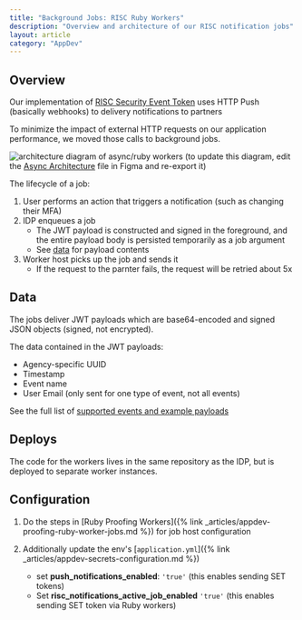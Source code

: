 ```yaml
---
title: "Background Jobs: RISC Ruby Workers"
description: "Overview and architecture of our RISC notification jobs"
layout: article
category: "AppDev"
---
```


## Overview

Our implementation of [RISC Security Event Token](https://developers.login.gov/security-events/) uses HTTP Push (basically webhooks) to delivery notifications to partners

To minimize the impact of external HTTP requests on our application performance, we moved those calls to background jobs.

![architecture diagram of async/ruby workers]({{site.baseurl}}/images/ruby-worker-risc-async-diagram.png)
(to update this diagram, edit the [Async Architecture][figma] file in Figma and re-export it)

[figma]: https://www.figma.com/file/w3TLJopAqDMjER3uCo8Y6v/Async-Worker-Architecture?node-id=104%3A3

The lifecycle of a job:

1. User performs an action that triggers a notification (such as changing their MFA)
2. IDP enqueues a job
    - The JWT payload is constructed and signed in the foreground, and the entire payload body is persisted temporarily as a job argument
    - See [data](#data) for payload contents
3. Worker host picks up the job and sends it
   - If the request to the parnter fails, the request will be retried about 5x

## Data

The jobs deliver JWT payloads which are base64-encoded and signed JSON objects (signed, not encrypted).

The data contained in the JWT payloads:
- Agency-specific UUID
- Timestamp
- Event name
- User Email (only sent for one type of event, not all events)

See the full list of [supported events and example payloads](https://developers.login.gov/security-events/#supported-outgoing-events)

## Deploys

The code for the workers lives in the same repository as the IDP, but is deployed to separate worker
instances.

## Configuration

1. Do the steps in [Ruby Proofing Workers]({% link _articles/appdev-proofing-ruby-worker-jobs.md %}) for job host configuration

2. Additionally update the env's [`application.yml`]({% link _articles/appdev-secrets-configuration.md %})

    - set **push_notifications_enabled**: `'true'` (this enables sending SET tokens)
    - Set **risc_notifications_active_job_enabled** `'true'` (this enables sending SET token via Ruby workers)
